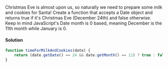 Christmas Eve is almost upon us, so naturally we need to prepare some milk and cookies for Santa! Create a function that accepts a Date object and returns true if it's Christmas Eve (December 24th) and false otherwise. Keep in mind JavaScript's Date month is 0 based, meaning December is the 11th month while January is 0.

#### Solution

```js
function timeForMilkAndCookies(date) {
	return (date.getDate() == 24 && date.getMonth() == 11) ? true : false;
}

```